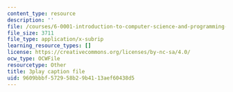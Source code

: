 ```yaml
---
content_type: resource
description: ''
file: /courses/6-0001-introduction-to-computer-science-and-programming-in-python-fall-2016/9609bbbf572958b29b4113aef60438d5_ncpb4wIsQu8.vtt
file_size: 3711
file_type: application/x-subrip
learning_resource_types: []
license: https://creativecommons.org/licenses/by-nc-sa/4.0/
ocw_type: OCWFile
resourcetype: Other
title: 3play caption file
uid: 9609bbbf-5729-58b2-9b41-13aef60438d5
---
```

